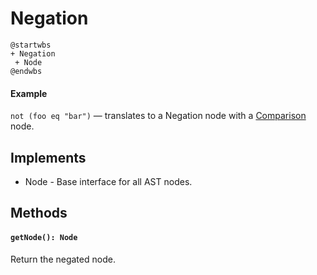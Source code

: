 # Negation

```plantuml
@startwbs
+ Negation
 + Node
@endwbs
```

#### Example

`not (foo eq "bar")` — translates to a Negation node with a [Comparison](./comparison.md) node.

## Implements

* Node - Base interface for all AST nodes.

## Methods

#### `getNode(): Node`
Return the negated node.
